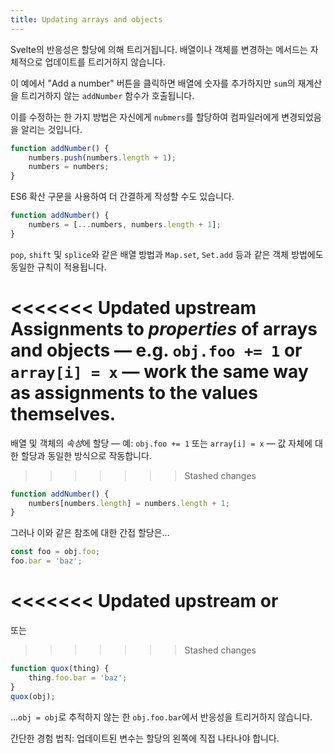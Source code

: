 ```yaml
---
title: Updating arrays and objects
---
```


Svelte의 반응성은 할당에 의해 트리거됩니다. 배열이나 객체를 변경하는 메서드는 자체적으로 업데이트를 트리거하지 않습니다.

이 예에서 "Add a number" 버튼을 클릭하면 배열에 숫자를 추가하지만 `sum`의 재계산을 트리거하지 않는 `addNumber` 함수가 호출됩니다.

이를 수정하는 한 가지 방법은 자신에게 `nubmers`를 할당하여 컴파일러에게 변경되었음을 알리는 것입니다.

```js
function addNumber() {
	numbers.push(numbers.length + 1);
	numbers = numbers;
}
```

ES6 확산 구문을 사용하여 더 간결하게 작성할 수도 있습니다.

```js
function addNumber() {
	numbers = [...numbers, numbers.length + 1];
}
```

`pop`, `shift` 및 `splice`와 같은 배열 방법과 `Map.set`, `Set.add` 등과 같은 객체 방법에도 동일한 규칙이 적용됩니다.

<<<<<<< Updated upstream
Assignments to _properties_ of arrays and objects — e.g. `obj.foo += 1` or `array[i] = x` — work the same way as assignments to the values themselves.
=======
배열 및 객체의 *속성*에 할당 — 예: `obj.foo += 1` 또는 `array[i] = x` — 값 자체에 대한 할당과 동일한 방식으로 작동합니다.
>>>>>>> Stashed changes

```js
function addNumber() {
	numbers[numbers.length] = numbers.length + 1;
}
```

그러나 이와 같은 참조에 대한 간접 할당은...

```js
const foo = obj.foo;
foo.bar = 'baz';
```

<<<<<<< Updated upstream
or
=======
또는
>>>>>>> Stashed changes

```js
function quox(thing) {
	thing.foo.bar = 'baz';
}
quox(obj);
```

...`obj = obj`로 추적하지 않는 한 `obj.foo.bar`에서 반응성을 트리거하지 않습니다.

간단한 경험 법칙: 업데이트된 변수는 할당의 왼쪽에 직접 나타나야 합니다.